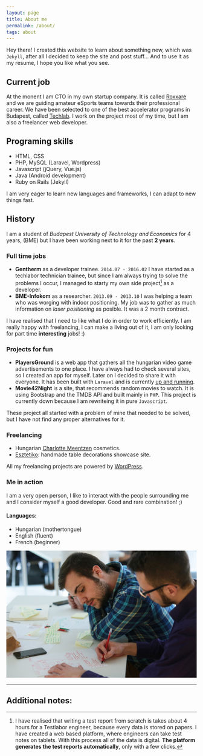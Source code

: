 ```yaml
---
layout: page
title: About me
permalink: /about/
tags: about
---
```


Hey there! I created this website to learn about something new, which was `Jekyll`, after all I decided to keep the site and post stuff... And to use it as my resume, I hope you like what you see.


## Current job

At the monent I am CTO in my own startup company. It is called [Roxxare](http://www.roxxare.com) and we are guiding amateur eSports teams towards their professional career. We have been selected to one of the best accelerator programs in Budapest, called [Techlab](http://www.techlab.designterminal.hu). I work on the project most of my time, but I am also a freelancer web developer.


## Programing skills

* HTML, CSS
* PHP, MySQL (Laravel, Wordpress)
* Javascript (jQuery, Vue.js)
* Java (Android development)
* Ruby on Rails (Jekyll)

I am very eager to learn new languages and frameworks, I can adapt to new things fast.

## History

I am a student of <span class="red">_Budapest University of Technology and Economics_</span> for 4 years, (BME) but I have been working next to it for the past __2 years__.


### Full time jobs

* __Gentherm__ as a developer trainee. `2014.07 - 2016.02` I have started as a techlabor technician trainee, but since I am always trying to solve the problems I occur, I managed to starty my own side project[^1] as a developer.
* __BME-Infokom__ as a researcher. `2013.09 - 2013.10` I was helping a team who was worging with indoor positioning. My job was to gather as much information on _laser positioning_ as posible. It was a 2 month contract.

I have realised that I need to like what I do in order to work efficiently. I am really happy with freelancing, I can make a living out of it, I am only looking for part time __interesting__ jobs! :)


### Projects for fun

* __PlayersGround__ is a web app that gathers all the hungarian video game advertisements to one place. I have always had to check several sites, so I created an app for myself. Later on I decided to share it with everyone. It has been built with `Laravel` and is currently [up and running](http://playersground.com).
* __Movie42Night__ is a site, that recommends random movies to watch. It is using Bootstrap and the TMDB API and built mainly in `PHP`. This project is currently down because I am rewriteing it in pure `Javascript`.

These project all started with a problem of mine that needed to be solved, but I have not find any proper alternatives for it.


### Freelancing

* Hungarian [Charlotte Meentzen](http://www.meentzen.hu/) cosmetics.
* [Esztetiko](http://www.esztetiko.hu): handmade table decorations showcase site.

All my freelancing projects are powered by [WordPress](http://www.wordpress.org).

### Me in action

I am a very open person, I like to interact with the people surrounding me and I consider myself a good developer. Good and rare combination! ;)

#### Languages:

* Hungarian (mothertongue)
* English (fluent)
* French (beginner)

![Working hard](/images/me.jpg)

---

## Additional notes:

[^1]: I have realised that writing a test report from scratch is takes about 4 hours for a Testlabor engineer, because every data is stored on papers. I have created a web based platform, where engineers can take test notes on tablets. With this process all of the data is digital. __The platform generates the test reports automatically__, only with a few clicks.
